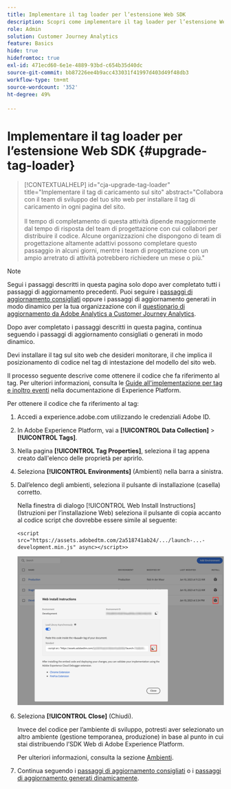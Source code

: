 ```yaml
---
title: Implementare il tag loader per l’estensione Web SDK
description: Scopri come implementare il tag loader per l’estensione Web SDK
role: Admin
solution: Customer Journey Analytics
feature: Basics
hide: true
hidefromtoc: true
exl-id: 471ecd60-6e1e-4889-93bd-c654b35d40dc
source-git-commit: bb87226ee4b9acc433031f41997d403d49f48db3
workflow-type: tm+mt
source-wordcount: '352'
ht-degree: 49%

---
```


# Implementare il tag loader per l’estensione Web SDK {#upgrade-tag-loader}

<!-- markdownlint-disable MD034 -->

>[!CONTEXTUALHELP]
>id="cja-upgrade-tag-loader"
>title="Implementare il tag di caricamento sul sito"
>abstract="Collabora con il team di sviluppo del tuo sito web per installare il tag di caricamento in ogni pagina del sito.<br><br>Il tempo di completamento di questa attività dipende maggiormente dal tempo di risposta del team di progettazione con cui collabori per distribuire il codice. Alcune organizzazioni che dispongono di team di progettazione altamente adattivi possono completare questo passaggio in alcuni giorni, mentre i team di progettazione con un ampio arretrato di attività potrebbero richiedere un mese o più."

<!-- markdownlint-enable MD034 -->

>[!NOTE]
> 
>Segui i passaggi descritti in questa pagina solo dopo aver completato tutti i passaggi di aggiornamento precedenti. Puoi seguire i [passaggi di aggiornamento consigliati](/help/getting-started/cja-upgrade/cja-upgrade-recommendations.md#recommended-upgrade-steps-for-most-organizations) oppure i passaggi di aggiornamento generati in modo dinamico per la tua organizzazione con il [questionario di aggiornamento da Adobe Analytics a Customer Journey Analytics](https://gigazelle.github.io/cja-ttv/).
>
>Dopo aver completato i passaggi descritti in questa pagina, continua seguendo i passaggi di aggiornamento consigliati o generati in modo dinamico.

Devi installare il tag sul sito web che desideri monitorare, il che implica il posizionamento di codice nel tag di intestazione del modello del sito web.

Il processo seguente descrive come ottenere il codice che fa riferimento al tag. Per ulteriori informazioni, consulta le [Guide all&#39;implementazione per tag e inoltro eventi](https://experienceleague.adobe.com/en/docs/experience-platform/tags/get-started/implementation-guides) nella documentazione di Experience Platform.

Per ottenere il codice che fa riferimento al tag:

1. Accedi a experience.adobe.com utilizzando le credenziali Adobe ID.

1. In Adobe Experience Platform, vai a **[!UICONTROL Data Collection]** > **[!UICONTROL Tags]**.

1. Nella pagina **[!UICONTROL Tag Properties]**, seleziona il tag appena creato dall&#39;elenco delle proprietà per aprirlo.

1. Seleziona **[!UICONTROL Environments]** (Ambienti) nella barra a sinistra.

1. Dall’elenco degli ambienti, seleziona il pulsante di installazione (casella) corretto.

   Nella finestra di dialogo [!UICONTROL Web Install Instructions] (Istruzioni per l’installazione Web) seleziona il pulsante di copia accanto al codice script che dovrebbe essere simile al seguente:

   ```
   <script src="https://assets.adobedtm.com/2a518741ab24/.../launch-...-development.min.js" async></script>>
   ```

   ![Ambiente](assets/environment.png)

1. Seleziona **[!UICONTROL Close]** (Chiudi).

   Invece del codice per l’ambiente di sviluppo, potresti aver selezionato un altro ambiente (gestione temporanea, produzione) in base al punto in cui stai distribuendo l’SDK Web di Adobe Experience Platform.

   Per ulteriori informazioni, consulta la sezione [Ambienti](https://experienceleague.adobe.com/docs/experience-platform/tags/publish/environments/environments.html?lang=it).

1. Continua seguendo i [passaggi di aggiornamento consigliati](/help/getting-started/cja-upgrade/cja-upgrade-recommendations.md#recommended-upgrade-steps-for-most-organizations) o i [passaggi di aggiornamento generati dinamicamente](https://gigazelle.github.io/cja-ttv/).
